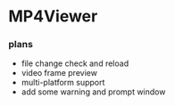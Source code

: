 MP4Viewer
====

### plans
- file change check and reload
- video frame preview
- multi-platform support
- add some warning and prompt window